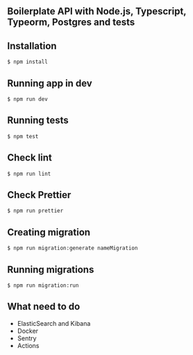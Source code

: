 ## Boilerplate API with Node.js, Typescript, Typeorm, Postgres and tests

**Installation**
---
`$ npm install`

**Running app in dev**
---
`$ npm run dev`

**Running tests**
---
`$ npm test`

**Check lint**
---
`$ npm run lint`

**Check Prettier**
---
`$ npm run prettier`

**Creating migration**
---
`$ npm run migration:generate nameMigration`

**Running migrations**
---
`$ npm run migration:run`

**What need to do**
---

* ElasticSearch and Kibana
* Docker
* Sentry
* Actions
